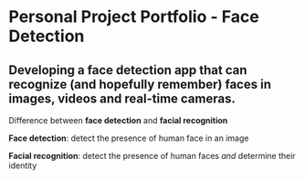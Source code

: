 # Personal Project Portfolio - Face Detection
## Developing a face detection app that can recognize (and hopefully remember) faces in images, videos and real-time cameras.

Difference between **face detection** and **facial recognition**

**Face detection**: detect the presence of human face in an image

**Facial recognition**: detect the presence of human faces *and* determine their identity

